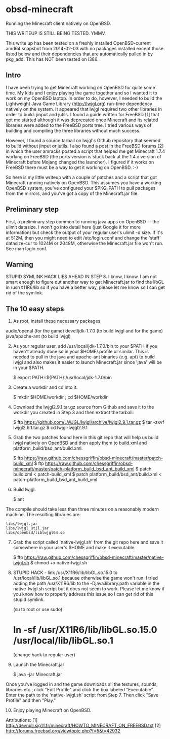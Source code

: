 obsd-minecraft
==============

Running the Minecraft client natively on OpenBSD.

THIS WRITEUP IS STILL BEING TESTED. YMMV.

This write up has been tested on a freshly installed OpenBSD-current amd64
snapshot from 2014-02-03 with no packages installed except those listed below
and their dependencies that are automatically pulled in by pkg_add.  This has
NOT been tested on i386.

## Intro

I have been trying to get Minecraft working on OpenBSD for quite some time.  My
kids and I enjoy playing the game together and so I wanted it to work on my
OpenBSD laptop.  In order to do, however, I needed to build the Lightweight
Java Game Library (http://lwjgl.org) run-time dependency natively on the
system.  It appeared that lwjgl required two other libraries in order to build:
jinput and jutils.  I found a guide written for FreeBSD [1] that got me started
although it was deprecated once Minecraft and its related libraries were added
to the FreeBSD ports tree.  I tried various ways of building and compiling the
three libraries without much success.

However, I found a source tarball on lwjgl's Github repository that seemed to
build without jinput or jutils.  I also found a post in the FreeBSD forums [2]
in which the user amracks posted a script that helped me get Minecraft 1.7.4
working on FreeBSD (the ports version is stuck back at the 1.4.x version of
Minecraft before Mojang changed the launcher).  I figured if it works on
FreeBSD there must be a way to get it working on OpenBSD. :-)

So here is my little writeup with a couple of patches and a script that got
Minecraft running natively on OpenBSD.  This assumes you have a working OpenBSD
system, you've configured your $PKG_PATH to pull packages from the mirrors, and
you've got a copy of the Minecraft.jar file.

## Preliminary step

First, a preliminary step common to running java apps on OpenBSD -- the ulimit
datasize.  I won't go into detail here (just Google it for more information)
but check the output of your regular user's ulimit -d size.  If it's at 512M,
then you might need to edit /etc/login.conf and change the 'staff' datasize-cur
to 1024M or 2048M, otherwise the Minecraft.jar file won't run.  See man
login.conf.

## Warning

STUPID SYMLINK HACK LIES AHEAD IN STEP 8. I know, I know.  I am not smart
enough to figure out another way to get Minecraft.jar to find the libGL in
/usr/X11R6/lib so if you have a better way, please let me know so I can get rid
of the symlink. 

## The 10 easy steps

1. As root, install these necessary packages:

audio/openal (for the game)
devel/jdk-1.7.0 (to build lwjgl and for the game)
java/apache-ant (to build lwjgl)

2. As your regular user, add /usr/local/jdk-1.7.0/bin to your $PATH if you
haven't already done so in your $HOME/.profile or similar.  This is needed to
pull in the java and apache-ant binaries (e.g. apt) to build lwjgl and also
makes it easier to launch Minecraft.jar since 'java' will be in your $PATH.

    $ export PATH=${PATH}:/usr/local/jdk-1.7.0/bin

3. Create a workdir and cd into it.

    $ mkdir $HOME/workdir ; cd $HOME/workdir

4. Download the lwjgl2.9.1.tar.gz source from Github and save it to the
workdir you created in Step 3 and then extract the tarball:

    $ ftp https://github.com/LWJGL/lwjgl/archive/lwjgl2.9.1.tar.gz
    $ tar -zxvf lwjgl2.9.1.tar.gz
    $ cd lwjgl-lwjgl2.9.1

5. Grab the two patches found here in this git repo that will help us build
lwjgl natively on OpenBSD and then apply them to build.xml and
platform_build/bsd_ant/build.xml.

    $ ftp https://raw.github.com/chessgriffin/obsd-minecraft/master/patch-build_xml
    $ ftp https://raw.github.com/chessgriffin/obsd-minecraft/master/patch-platform_build_bsd_ant_build_xml
    $ patch build.xml < patch-build_xml
    $ patch platform_build/bsd_ant/build.xml < patch-platform_build_bsd_ant_build_xml

6. Build lwjgl.

    $ ant

The compile should take less than three minutes on a reasonably modern machine.
The resulting libraries are:

    libs/lwjgl.jar
    libs/lwjgl_util.jar
    libs/openbsd/liblwjgl64.so

7. Grab the script called 'native-lwjgl.sh' from the git repo here and save it
somewhere in your user's $HOME and make it executable.

    $ ftp https://raw.github.com/chessgriffin/obsd-minecraft/master/native-lwjgl.sh
    $ chmod +x native-lwjgl.sh

8. STUPID HACK - link /usr/X11R6/lib/libGL.so.15.0 to /usr/local/lib/libGL.so.1
because otherwise the game won't run.  I tried adding the path /usr/X11R6/lib
to the -Djava.library.path variable in the native-lwjgl.sh script but it does
not seem to work.  Please let me know if you know how to properly address this
issue so I can get rid of this stupid symlink.

    (su to root or use sudo)
    # ln -sf /usr/X11R6/lib/libGL.so.15.0 /usr/local/lib/libGL.so.1
    (change back to regular user)

9. Launch the Minecraft.jar

    $ java -jar Minecraft.jar

Once you've logged in and the game downloads all the textures, sounds,
libraries etc., click "Edit Profile" and click the box labeled "Executable".
Enter the path to the 'native-lwjgl.sh' script from Step 7.  Then click "Save
Profile" and then "Play."

10.  Enjoy playing Minecraft on OpenBSD.

Attributions:
[1] http://devnull.sig11.fr/minecraft/HOWTO_MINECRAFT_ON_FREEBSD.txt
[2] http://forums.freebsd.org/viewtopic.php?f=5&t=42932
